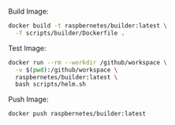 Build Image:

```bash
docker build -t raspbernetes/builder:latest \
  -f scripts/builder/Dockerfile .
```

Test Image:

```bash
docker run --rm --workdir /github/workspace \
  -v $(pwd):/github/workspace \
  raspbernetes/builder:latest \
  bash scripts/helm.sh
```

Push Image:

```bash
docker push raspbernetes/builder:latest
```
